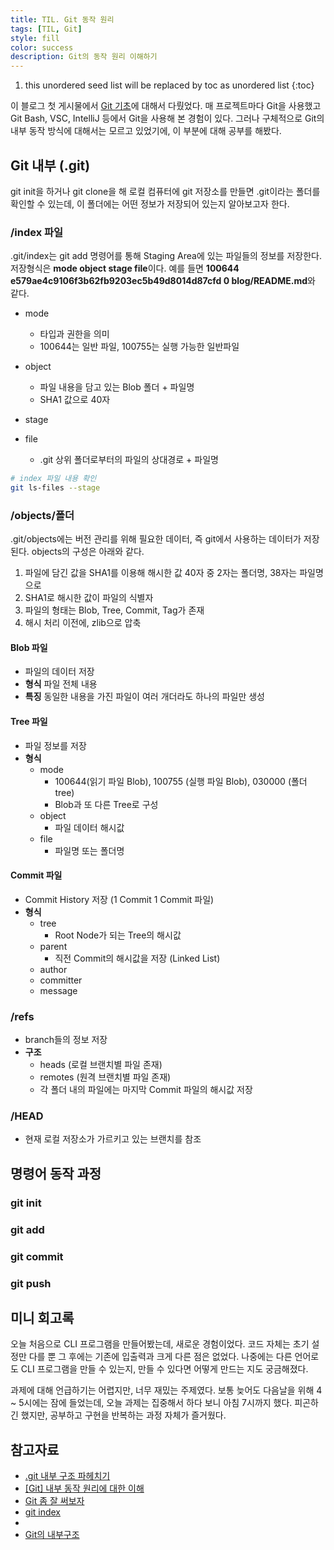 ```yaml
---
title: TIL. Git 동작 원리
tags: [TIL, Git]
style: fill
color: success
description: Git의 동작 원리 이해하기
---
```


1. this unordered seed list will be replaced by toc as unordered list
{:toc}

이 블로그 첫 게시물에서 [Git 기초](https://jeeyoun-s.github.io/blog/git)에 대해서 다뤘었다. 매 프로젝트마다 Git을 사용했고 Git Bash, VSC, IntelliJ 등에서 Git을 사용해 본 경험이 있다. 그러나 구체적으로 Git의 내부 동작 방식에 대해서는 모르고 있었기에, 이 부분에 대해 공부를 해봤다.

## Git 내부  (.git)
git init을 하거나 git clone을 해 로컬 컴퓨터에 git 저장소를 만들면 .git이라는 폴더를 확인할 수 있는데, 이 폴더에는 어떤 정보가 저장되어 있는지 알아보고자 한다.

### /index 파일
.git/index는 git add 명령어를 통해 Staging Area에 있는 파일들의 정보를 저장한다. 저장형식은 **mode object stage file**이다. 예를 들면 **100644 e579ae4c9106f3b62fb9203ec5b49d8014d87cfd 0 blog/README.md**와 같다.

- mode
    - 타입과 권한을 의미
    - 100644는 일반 파일, 100755는 실행 가능한 일반파일

- object
    - 파일 내용을 담고 있는 Blob 폴더 + 파일명
    - SHA1 값으로 40자

- stage

- file
    - .git 상위 폴더로부터의 파일의 상대경로 + 파일명

```sh
# index 파일 내용 확인
git ls-files --stage
```

### /objects/폴더
.git/objects에는 버전 관리를 위해 필요한 데이터, 즉 git에서 사용하는 데이터가 저장된다. objects의 구성은 아래와 같다.

1. 파일에 담긴 값을 SHA1를 이용해 해시한 값 40자 중 2자는 폴더명, 38자는 파일명으로
2. SHA1로 해시한 값이 파일의 식별자
3. 파일의 형태는 Blob, Tree, Commit, Tag가 존재
4. 해시 처리 이전에, zlib으로 압축

#### Blob 파일
- 파일의 데이터 저장
- **형식** 파일 전체 내용
- **특징** 동일한 내용을 가진 파일이 여러 개더라도 하나의 파일만 생성

#### Tree 파일
- 파일 정보를 저장
- **형식**
    - mode
        - 100644(읽기 파일 Blob), 100755 (실행 파일 Blob), 030000 (폴더 tree)
        - Blob과 또 다른 Tree로 구성
    - object
        - 파일 데이터 해시값
    - file
        - 파일명 또는 폴더명

#### Commit 파일
- Commit History 저장 (1 Commit 1 Commit 파일)
- **형식**
    - tree
        - Root Node가 되는 Tree의 해시값
    - parent
        - 직전 Commit의 해시값을 저장 (Linked List)
    - author
    - committer
    - message

### /refs
- branch들의 정보 저장
- **구조**
    - heads (로컬 브랜치별 파일 존재)
    - remotes (원격 브랜치별 파일 존재)
    - 각 폴더 내의 파일에는 마지막 Commit 파일의 해시값 저장

### /HEAD
- 현재 로컬 저장소가 가르키고 있는 브랜치를 참조

## 명령어 동작 과정

### git init

### git add

### git commit

### git push

## 미니 회고록
오늘 처음으로 CLI 프로그램을 만들어봤는데, 새로운 경험이었다. 코드 자체는 초기 설정만 다를 뿐 그 후에는 기존에 입출력과 크게 다른 점은 없었다. 나중에는 다른 언어로도 CLI 프로그램을 만들 수 있는지, 만들 수 있다면 어떻게 만드는 지도 궁금해졌다.

과제에 대해 언급하기는 어렵지만, 너무 재밌는 주제였다. 보통 늦어도 다음날을 위해 4 ~ 5시에는 잠에 들었는데, 오늘 과제는 집중해서 하다 보니 아침 7시까지 했다. 피곤하긴 했지만, 공부하고 구현을 반복하는 과정 자체가 즐거웠다.

## 참고자료
- [.git 내부 구조 파헤치기](https://tecoble.techcourse.co.kr/post/2021-07-08-dot-git/)
- [[Git] 내부 동작 원리에 대한 이해](https://it-eldorado.tistory.com/4)
- [Git 좀 잘 써보자](https://wikidocs.net/book/1902)
- [git index](https://johngrib.github.io/wiki/git/index/)
- [](https://coding-groot.tistory.com/68)
- [Git의 내부구조](https://cyberx.tistory.com/81)